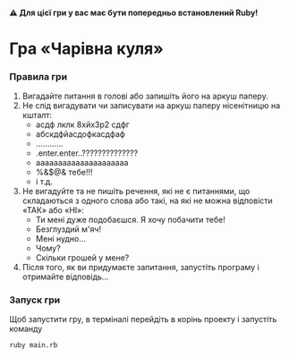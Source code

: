 #### ⚠ Для цієї гри у вас має бути попередньо встановлений Ruby!
# Гра «Чарівна куля»
### Правила гри
1. Вигадайте питання в голові або запишіть його на аркуш паперу.
1. Не слід вигадувати чи записувати на аркуш паперу нісенітницю на кшталт:
    - асдф лклк 8хйх3р2 сдфг
    - абскдфйасдофкасдфаф
    - ............
    - .enter.enter..??????????????
    - ааааааааааааааааааааа
    - %&$@& тебе!!!
    - і т.д.
1. Не вигадуйте та не пишіть речення, які не є питаннями, що складаються з одного слова або такі, на які не можна відповісти «ТАК» або «НІ»:
    - Ти мені дуже подобаєшся. Я хочу побачити тебе!
    - Безглуздий м'яч!
    - Мені нудно...
    - Чому?
    - Скільки грошей у мене?
1. Після того, як ви придумаєте запитання, запустіть програму і отримайте відповідь...

### Запуск гри
Щоб запустити гру, в терміналі перейдіть в корінь проекту і запустіть команду
```
ruby main.rb
```
